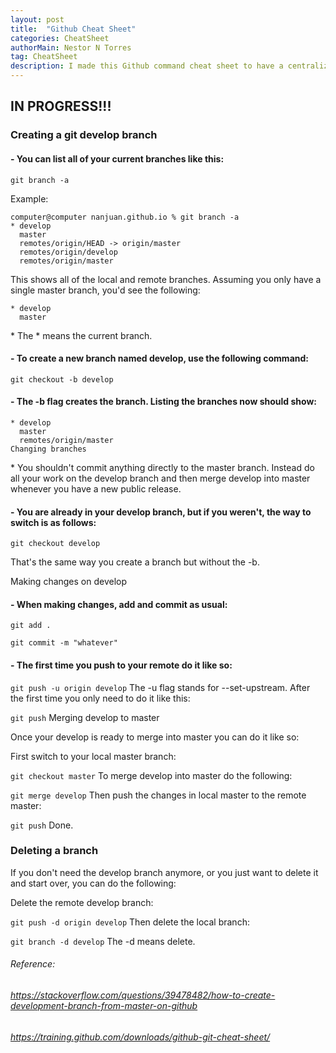 ```yaml
---
layout: post
title:  "Github Cheat Sheet"
categories: CheatSheet
authorMain: Nestor N Torres
tag: CheatSheet
description: I made this Github command cheat sheet to have a centralized locaiton for github commands instead of having mutiple links where to look at the commands.
---
```


## IN PROGRESS!!!

### Creating a git develop branch

#### - You can list all of your current branches like this:

`git branch -a`

Example:

```
computer@computer nanjuan.github.io % git branch -a
* develop
  master
  remotes/origin/HEAD -> origin/master
  remotes/origin/develop
  remotes/origin/master
```

This shows all of the local and remote branches. Assuming you only have a single master branch, you'd see the following:

```
* develop
  master
```
\* The * means the current branch.

#### - To create a new branch named develop, use the following command:

`git checkout -b develop`

#### - The -b flag creates the branch. Listing the branches now should show:

```
* develop
  master
  remotes/origin/master
Changing branches
```

\* You shouldn't commit anything directly to the master branch. Instead do all your work on the develop branch and then merge develop into master whenever you have a new public release.

#### - You are already in your develop branch, but if you weren't, the way to switch is as follows:

`git checkout develop`

That's the same way you create a branch but without the -b.

Making changes on develop

#### - When making changes, add and commit as usual:

`git add .`

`git commit -m "whatever"`

#### - The first time you push to your remote do it like so:

`git push -u origin develop`
The -u flag stands for --set-upstream. After the first time you only need to do it like this:

`git push`
Merging develop to master

Once your develop is ready to merge into master you can do it like so:

First switch to your local master branch:

`git checkout master`
To merge develop into master do the following:

`git merge develop`
Then push the changes in local master to the remote master:

`git push`
Done.

### Deleting a branch

If you don't need the develop branch anymore, or you just want to delete it and start over, you can do the following:

Delete the remote develop branch:

`git push -d origin develop`
Then delete the local branch:

`git branch -d develop`
The -d means delete.


###### Reference: 
###### https://stackoverflow.com/questions/39478482/how-to-create-development-branch-from-master-on-github
###### https://training.github.com/downloads/github-git-cheat-sheet/

